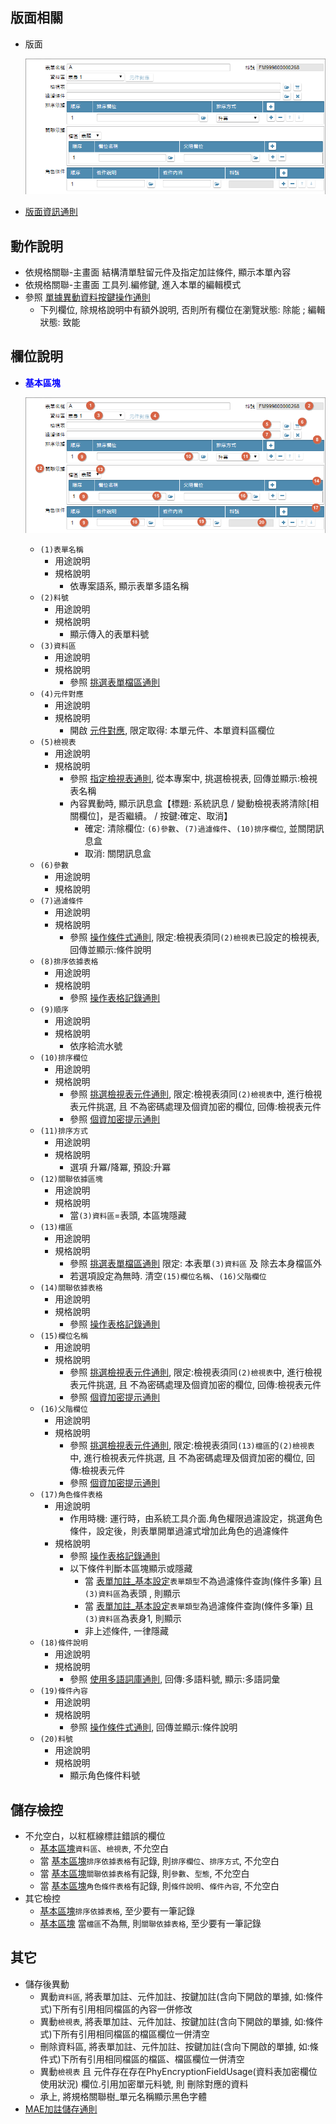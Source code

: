 ## <div id="layout">版面相關</div>
* 版面

    ![pic][image_FADataSource]
* [版面資訊通則][link_ruleother1]
		
## <div id="form-action">動作說明</div>
* 依規格關聯-主畫面 結構清單駐留元件及指定加註條件, 顯示本單內容
* 依規格關聯-主畫面 工具列.編修鍵, 進入本單的編輯模式
* 參照 [單據異動資料按鍵操作通則][link_rulebutton2]
    * 下列欄位, 除規格說明中有額外說明, 否則所有欄位在瀏覽狀態: 除能 ; 編輯狀態: 致能

## <div id="object-desc">欄位說明</div>
* <p id="fieldbreak1" style="color:blue;font-weight:bold">基本區塊</p>

    ![pic][image_fieldbreak1]
    * `(1)表單名稱`
        * 用途說明
        * 規格說明
            * 依專案語系, 顯示表單多語名稱
    * `(2)料號`
        * 用途說明
        * 規格說明
            * 顯示傳入的表單料號
    * `(3)資料區`
        * 用途說明
        * 規格說明
            * 參照 [挑選表單檔區通則][link_ruleother4]
    * `(4)元件對應`
        * 用途說明
        * 規格說明
            * 開啟 [元件對應][link_FAConnect], 限定取得: 本單元件、本單資料區欄位
    * `(5)檢視表`
        * 用途說明
        * 規格說明
            * 參照 [指定檢視表通則][link_ruledialog4], 從本專案中, 挑選檢視表, 回傳並顯示:檢視表名稱
            * 內容異動時, 顯示訊息盒【標題: 系統訊息 / 變動檢視表將清除[相關欄位]，是否繼續。 / 按鍵:確定、取消】
                * 確定: 清除欄位: `(6)參數`、`(7)過濾條件`、`(10)排序欄位`, 並關閉訊息盒
                * 取消: 關閉訊息盒
    * `(6)參數`
        * 用途說明
        * 規格說明
    * `(7)過濾條件`
        * 用途說明
        * 規格說明
            * 參照 [操作條件式通則][link_ruledialog1], 限定:檢視表須同`(2)檢視表`已設定的檢視表, 回傳並顯示:條件說明
    * `(8)排序依據表格`
        * 用途說明
        * 規格說明
            * 參照 [操作表格記錄通則][link_rulebutton3]
    * `(9)順序`
        * 用途說明
        * 規格說明    
            * 依序給流水號
    * `(10)排序欄位`
        * 用途說明
        * 規格說明
            * 參照 [挑選檢視表元件通則][link_ruledialog8], 限定:檢視表須同`(2)檢視表`中, 進行檢視表元件挑選, 且 不為密碼處理及個資加密的欄位, 回傳:檢視表元件
            * 參照 [個資加密提示通則][link_ruleother11]
    * `(11)排序方式`
        * 用途說明
        * 規格說明
            * 選項 升冪/降冪, 預設:升冪
    * `(12)關聯依據區塊`
        * 用途說明
        * 規格說明
            * 當`(3)資料區`=表頭, 本區塊隱藏
    * `(13)檔區`
        * 用途說明
        * 規格說明
            * 參照 [挑選表單檔區通則][link_ruleother4] 限定: 本表單`(3)資料區` 及 除去本身檔區外
            * 若選項設定為無時. 清空`(15)欄位名稱`、`(16)父階欄位`
    * `(14)關聯依據表格`
        * 用途說明
        * 規格說明
            * 參照 [操作表格記錄通則][link_rulebutton3]
    * `(15)欄位名稱`
        * 用途說明
        * 規格說明
            * 參照 [挑選檢視表元件通則][link_ruledialog8], 限定:檢視表須同`(2)檢視表`中, 進行檢視表元件挑選, 且 不為密碼處理及個資加密的欄位, 回傳:檢視表元件
            * 參照 [個資加密提示通則][link_ruleother11]
    * `(16)父階欄位`
        * 用途說明
        * 規格說明
            * 參照 [挑選檢視表元件通則][link_ruledialog8], 限定:檢視表須同`(13)檔區`的`(2)檢視表`中, 進行檢視表元件挑選, 且 不為密碼處理及個資加密的欄位, 回傳:檢視表元件
            * 參照 [個資加密提示通則][link_ruleother11]
    * `(17)角色條件表格`
        * 用途說明
            * 作用時機: 運行時，由系統工具介面.角色權限過濾設定，挑選角色條件，設定後，則表單開單過濾式增加此角色的過濾條件
        * 規格說明
            * 參照 [操作表格記錄通則][link_rulebutton3]
            * 以下條件判斷本區塊顯示或隱藏
                * 當 [表單加註_基本設定][link_FormAnnotation_fieldbreak1]`表單類型`不為過濾條件查詢(條件多筆) 且 `(3)資料區`為表頭 , 則顯示
                * 當 [表單加註_基本設定][link_FormAnnotation_fieldbreak1]`表單類型`為過濾條件查詢(條件多筆) 且 `(3)資料區`為表身1, 則顯示
                * 非上述條件, 一律隱藏
    * `(18)條件說明`
        * 用途說明
        * 規格說明
            * 參照 [使用多語詞庫通則][link_ruledialog2], 回傳:多語料號, 顯示:多語詞彙
    * `(19)條件內容`
        * 用途說明
        * 規格說明
            * 參照 [操作條件式通則][link_ruledialog1], 回傳並顯示:條件說明
    * `(20)料號`
        * 用途說明
        * 規格說明
            * 顯示角色條件料號

## <div id="save-action">儲存檢控</div>
* 不允空白，以紅框線標註錯誤的欄位
    * [基本區塊][link_fieldbreak1]`資料區`、`檢視表`, 不允空白
    * 當 [基本區塊][link_fieldbreak1]`排序依據表格`有記錄, 則`排序欄位`、`排序方式`, 不允空白
    * 當 [基本區塊][link_fieldbreak1]`關聯依據表格`有記錄, 則`參數`、`型態`, 不允空白
    * 當 [基本區塊][link_fieldbreak1]`角色條件表格`有記錄, 則`條件說明`、`條件內容`, 不允空白
* 其它檢控
    * [基本區塊][link_fieldbreak1]`排序依據表格`, 至少要有一筆記錄
    * [基本區塊][link_fieldbreak1] 當`檔區`不為無, 則`關聯依據表格`, 至少要有一筆記錄

## <div id="other-desc">其它</div>
* 儲存後異動
    * 異動`資料區`, 將表單加註、元件加註、按鍵加註(含向下開啟的單據, 如:條件式)下所有引用相同檔區的內容一併修改
    * 異動`檢視表`, 將表單加註、元件加註、按鍵加註(含向下開啟的單據, 如:條件式)下所有引用相同檔區的檔區欄位一併清空
    * 刪除資料區, 將表單加註、元件加註、按鍵加註(含向下開啟的單據, 如:條件式)下所有引用相同檔區的檔區、檔區欄位一併清空
    * 異動`檢視表` 且 元件存在存在PhyEncryptionFieldUsage(資料表加密欄位使用狀況) 欄位.引用加密單元料號, 則 刪除對應的資料
    * 承上, 將規格關聯樹_單元名稱顯示黑色字體
* [MAE加註儲存通則][link_ruleother5]

<!-- 圖片 -->
[image_FADataSource]:attachment/FADataSource.png
[image_fieldbreak1]:attachment/fieldbreak1.png

<!-- 超連結 -->
[link_ruleother1]:../RulesOther/README#ruleother1 "共用通則_其它/版面資訊通則"
[link_ruleother4]:../RulesOther/README#ruleother4 "共用通則_其它/挑選表單檔區通則"
[link_ruledialog2]:../RulesDialog/README#ruledialog2 "共用通則_開啟單據/使用多語詞庫通則"
[link_ruledialog1]:../RulesDialog/README#ruledialog1 "共用通則_開啟單據/操作條件式通則"
[link_ruledialog4]:../RulesDialog/README#ruledialog4 "共用通則_開啟單據/挑選檢視表通則"
[link_ruledialog8]:../RulesDialog/README#ruledialog8 "共用通則_開啟單據/挑選檢視表元件通則"
[link_rulebutton2]:../RulesButton/README#rulebutton2 "共用通則_按鍵/單據異動資料按鍵操作通則"
[link_rulebutton3]:../RulesButton/README#rulebutton3 "共用通則_按鍵操作/操作表格記錄通則"
[link_ruleother11]:../RulesOther/README#ruleother11 "共用通則_其它/個資加密提示通則"
[link_ruleother5]:../RulesOther/README#ruleother5 "共用通則_其它/MAE加註儲存通則"
[link_fieldbreak1]:#fieldbreak1 "欄位說明/基本區塊"
[link_FAConnect]:../FAConnect/README "元件對應"
[link_FormAnnotation_fieldbreak1]:../FormAnnotation/README#fieldbreak1 "表單加註_基本設定/區塊1"